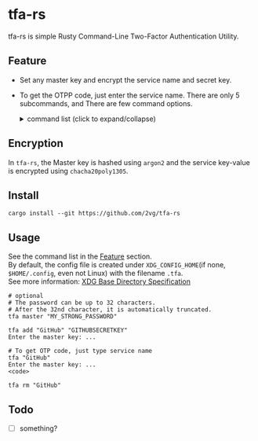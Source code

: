 tfa-rs
===

tfa-rs is simple Rusty Command-Line Two-Factor Authentication Utility.

## Feature

- Set any master key and encrypt the service name and secret key.
- To get the OTPP code, just enter the service name. There are only 5 subcommands, and There are few command options.
  <details>
    <summary>command list (click to expand/collapse)</summary>

    - `"service_name"` :</br>try to get OTP code
      - `--clip` :</br>copy OTP code to clipboard

      - `-c, --config "config_path"` :</br>Use a custom config file

      - `--hotp "counter_value"` :</br>Generate HOTP with argumentsascounters

      - `-l, --length "code_length"` :</br>Set the length of OTP code

    - `add "service_name" "service_secret_key"` :</br>add new servicekey-value to the list

    - `rm "service_name"` :</br>remove service key-value from the list

    - `list` :</br>Show the all service name from list
      - `-s, --show` :</br>Show the OTP code of service name

    - `master "your_master_key"` :</br>set the master key. if existsany key-value and not set master key yet, tfa-rs will encrypt allkey-value

    - `reset` :</br>delete all key-value from the list

  </details>

## Encryption

In `tfa-rs`, the Master key is hashed using `argon2` and the service key-value is encrypted using `chacha20poly1305`.

## Install

`cargo install --git https://github.com/2vg/tfa-rs`

## Usage

See the command list in the [Feature](#Feature) section.</br>
By default, the config file is created under `XDG_CONFIG_HOME`(if none, `$HOME/.config`, even not Linux) with the filename `.tfa`.</br>
See more information: [XDG Base Directory Specification](https://specifications.freedesktop.org/basedir-spec/latest/)</br>

```
# optional
# The password can be up to 32 characters.
# After the 32nd character, it is automatically truncated.
tfa master "MY_STRONG_PASSWORD"

tfa add "GitHub" "GITHUBSECRETKEY"
Enter the master key: ...

# To get OTP code, just type service name
tfa "GitHub"
Enter the master key: ...
<code>

tfa rm "GitHub"
```

## Todo

- [ ] something?
